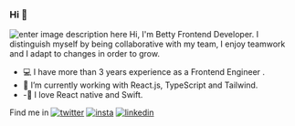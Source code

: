 ### Hi  👋
![enter image description here](https://i.ibb.co/60QJ7Gc/Inno-Devs-7.png)
Hi, I'm Betty Frontend Developer. I distinguish myself by being collaborative with my team, I enjoy teamwork and I adapt to changes in order to grow.

- 💻️ I have more than 3 years experience as a Frontend Engineer .
- 🌱 I’m currently working with React.js, TypeScript and Tailwind.
- -🐍 I love React native and Swift.


Find me in [![twitter](https://i.ibb.co/vHq1Fn0/twitter.png)](https://twitter.com/bettyrjce)   [![insta](https://i.ibb.co/kmrKvR0/instagram-sketched.png)](https://www.instagram.com/bettyrjce/?hl=es-la) [![linkedin](https://i.ibb.co/swVDkb3/linkedin.png) ](https://www.linkedin.com/in/bettyrjc/)
